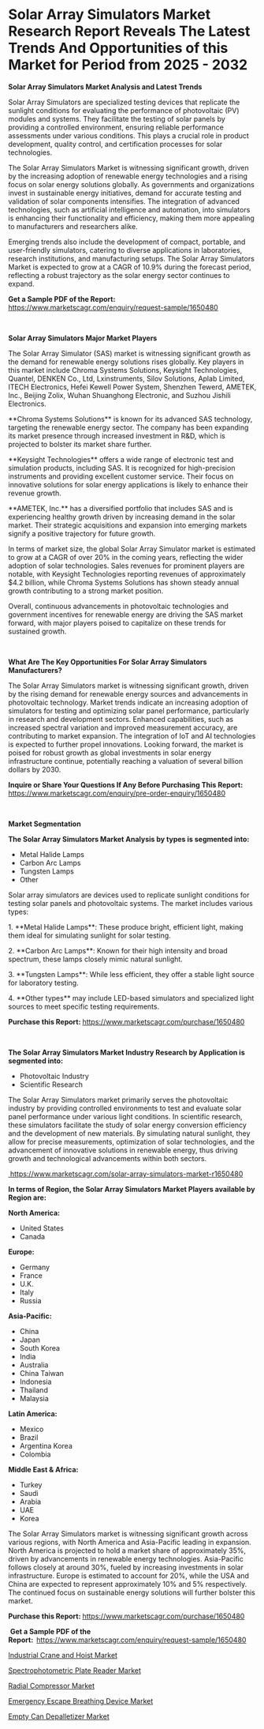<p><h1>Solar Array Simulators Market Research Report Reveals The Latest Trends And Opportunities of this Market for Period from 2025 - 2032</h1></p><p><strong>Solar Array Simulators Market Analysis and Latest Trends</strong></p>
<p><p>Solar Array Simulators are specialized testing devices that replicate the sunlight conditions for evaluating the performance of photovoltaic (PV) modules and systems. They facilitate the testing of solar panels by providing a controlled environment, ensuring reliable performance assessments under various conditions. This plays a crucial role in product development, quality control, and certification processes for solar technologies.</p><p>The Solar Array Simulators Market is witnessing significant growth, driven by the increasing adoption of renewable energy technologies and a rising focus on solar energy solutions globally. As governments and organizations invest in sustainable energy initiatives, demand for accurate testing and validation of solar components intensifies. The integration of advanced technologies, such as artificial intelligence and automation, into simulators is enhancing their functionality and efficiency, making them more appealing to manufacturers and researchers alike.</p><p>Emerging trends also include the development of compact, portable, and user-friendly simulators, catering to diverse applications in laboratories, research institutions, and manufacturing setups. The Solar Array Simulators Market is expected to grow at a CAGR of 10.9% during the forecast period, reflecting a robust trajectory as the solar energy sector continues to expand.</p></p>
<p><strong>Get a Sample PDF of the Report:&nbsp;</strong> <a href="https://www.marketscagr.com/enquiry/request-sample/1650480?utm_campaign=2039&utm_medium=2&utm_source=Github&utm_content=ia&utm_term=08042025&utm_id=solar-array-simulators">https://www.marketscagr.com/enquiry/request-sample/1650480</a></p>
<p>&nbsp;</p>
<p><strong>Solar Array Simulators Major Market Players</strong></p>
<p><p>The Solar Array Simulator (SAS) market is witnessing significant growth as the demand for renewable energy solutions rises globally. Key players in this market include Chroma Systems Solutions, Keysight Technologies, Quantel, DENKEN Co., Ltd, Lxinstruments, Silov Solutions, Aplab Limited, ITECH Electronics, Hefei Kewell Power System, Shenzhen Tewerd, AMETEK, Inc., Beijing Zolix, Wuhan Shuanghong Electronic, and Suzhou Jishili Electronics.</p><p>**Chroma Systems Solutions** is known for its advanced SAS technology, targeting the renewable energy sector. The company has been expanding its market presence through increased investment in R&D, which is projected to bolster its market share further.</p><p>**Keysight Technologies** offers a wide range of electronic test and simulation products, including SAS. It is recognized for high-precision instruments and providing excellent customer service. Their focus on innovative solutions for solar energy applications is likely to enhance their revenue growth.</p><p>**AMETEK, Inc.** has a diversified portfolio that includes SAS and is experiencing healthy growth driven by increasing demand in the solar market. Their strategic acquisitions and expansion into emerging markets signify a positive trajectory for future growth.</p><p>In terms of market size, the global Solar Array Simulator market is estimated to grow at a CAGR of over 20% in the coming years, reflecting the wider adoption of solar technologies. Sales revenues for prominent players are notable, with Keysight Technologies reporting revenues of approximately $4.2 billion, while Chroma Systems Solutions has shown steady annual growth contributing to a strong market position.</p><p>Overall, continuous advancements in photovoltaic technologies and government incentives for renewable energy are driving the SAS market forward, with major players poised to capitalize on these trends for sustained growth.</p></p>
<p>&nbsp;</p>
<p><strong>What Are The Key Opportunities For Solar Array Simulators Manufacturers?</strong></p>
<p><p>The Solar Array Simulators market is witnessing significant growth, driven by the rising demand for renewable energy sources and advancements in photovoltaic technology. Market trends indicate an increasing adoption of simulators for testing and optimizing solar panel performance, particularly in research and development sectors. Enhanced capabilities, such as increased spectral variation and improved measurement accuracy, are contributing to market expansion. The integration of IoT and AI technologies is expected to further propel innovations. Looking forward, the market is poised for robust growth as global investments in solar energy infrastructure continue, potentially reaching a valuation of several billion dollars by 2030.</p></p>
<p><strong>Inquire or Share Your Questions If Any Before Purchasing This Report:</strong> <a href="https://www.marketscagr.com/enquiry/pre-order-enquiry/1650480?utm_campaign=2039&utm_medium=2&utm_source=Github&utm_content=ia&utm_term=08042025&utm_id=solar-array-simulators">https://www.marketscagr.com/enquiry/pre-order-enquiry/1650480</a></p>
<p>&nbsp;</p>
<p><strong>Market Segmentation</strong></p>
<p><strong>The Solar Array Simulators Market Analysis by types is segmented into:</strong></p>
<p><ul><li>Metal Halide Lamps</li><li>Carbon Arc Lamps</li><li>Tungsten Lamps</li><li>Other</li></ul></p>
<p><p>Solar array simulators are devices used to replicate sunlight conditions for testing solar panels and photovoltaic systems. The market includes various types: </p><p>1. **Metal Halide Lamps**: These produce bright, efficient light, making them ideal for simulating sunlight for solar testing.</p><p> </p><p>2. **Carbon Arc Lamps**: Known for their high intensity and broad spectrum, these lamps closely mimic natural sunlight.</p><p>3. **Tungsten Lamps**: While less efficient, they offer a stable light source for laboratory testing.</p><p>4. **Other types** may include LED-based simulators and specialized light sources to meet specific testing requirements.</p></p>
<p><strong>Purchase this Report:&nbsp;</strong><a href="https://www.marketscagr.com/purchase/1650480?utm_campaign=2039&utm_medium=2&utm_source=Github&utm_content=ia&utm_term=08042025&utm_id=solar-array-simulators">https://www.marketscagr.com/purchase/1650480</a></p>
<p>&nbsp;</p>
<p><strong>The Solar Array Simulators Market Industry Research by Application is segmented into:</strong></p>
<p><ul><li>Photovoltaic Industry</li><li>Scientific Research</li></ul></p>
<p><p>The Solar Array Simulators market primarily serves the photovoltaic industry by providing controlled environments to test and evaluate solar panel performance under various light conditions. In scientific research, these simulators facilitate the study of solar energy conversion efficiency and the development of new materials. By simulating natural sunlight, they allow for precise measurements, optimization of solar technologies, and the advancement of innovative solutions in renewable energy, thus driving growth and technological advancements within both sectors.</p></p>
<p><a href="https://www.marketscagr.com/solar-array-simulators-market-r1650480?utm_campaign=2039&utm_medium=2&utm_source=Github&utm_content=ia&utm_term=08042025&utm_id=solar-array-simulators">&nbsp;https://www.marketscagr.com/solar-array-simulators-market-r1650480</a></p>
<p><strong>In terms of Region, the Solar Array Simulators Market Players available by Region are:</strong></p>
<p>
    <p> <strong> North America: </strong>
        <ul>
            <li>United States</li>
            <li>Canada</li>
        </ul>
        </p> 
    <p> <strong> Europe: </strong>
        <ul>
            <li>Germany</li>
            <li>France</li>
            <li>U.K.</li>
            <li>Italy</li>
            <li>Russia</li>
        </ul>
        </p> 
    <p> <strong> Asia-Pacific: </strong>
        <ul>
            <li>China</li>
            <li>Japan</li>
            <li>South Korea</li>
            <li>India</li>
            <li>Australia</li>
            <li>China Taiwan</li>
            <li>Indonesia</li>
            <li>Thailand</li>
            <li>Malaysia</li>
        </ul>
        </p> 
    <p> <strong> Latin America: </strong>
        <ul>
            <li>Mexico</li>
            <li>Brazil</li>
            <li>Argentina Korea</li>
            <li>Colombia</li>
        </ul>
        </p> 
    <p> <strong> Middle East & Africa: </strong>
        <ul>
            <li>Turkey</li>
            <li>Saudi</li>
            <li>Arabia</li>
            <li>UAE</li>
            <li>Korea</li>
        </ul>
    </p>
    </p>
<p><p>The Solar Array Simulators market is witnessing significant growth across various regions, with North America and Asia-Pacific leading in expansion. North America is projected to hold a market share of approximately 35%, driven by advancements in renewable energy technologies. Asia-Pacific follows closely at around 30%, fueled by increasing investments in solar infrastructure. Europe is estimated to account for 20%, while the USA and China are expected to represent approximately 10% and 5% respectively. The continued focus on sustainable energy solutions will further bolster this market.</p></p>
<p><strong>Purchase this Report: </strong><a href="https://www.marketscagr.com/purchase/1650480?utm_campaign=2039&utm_medium=2&utm_source=Github&utm_content=ia&utm_term=08042025&utm_id=solar-array-simulators">https://www.marketscagr.com/purchase/1650480</a></p>
<p>&nbsp;<strong>Get a Sample PDF of the Report:&nbsp;&nbsp;</strong><a href="https://www.marketscagr.com/enquiry/request-sample/1650480?utm_campaign=2039&utm_medium=2&utm_source=Github&utm_content=ia&utm_term=08042025&utm_id=solar-array-simulators">https://www.marketscagr.com/enquiry/request-sample/1650480</a></p>
<p><strong></strong></p>
<p><p><a href="https://github.com/wiltsdeenyuw/Market-Research-Report-List-1/blob/main/industrial-crane-and-hoist-market.md?utm_campaign=2039&utm_medium=2&utm_source=Github&utm_content=ia&utm_term=08042025&utm_id=solar-array-simulators">Industrial Crane and Hoist Market</a></p><p><a href="https://github.com/nsmifidget3/Market-Research-Report-List-1/blob/main/spectrophotometric-plate-reader-market.md?utm_campaign=2039&utm_medium=2&utm_source=Github&utm_content=ia&utm_term=08042025&utm_id=solar-array-simulators">Spectrophotometric Plate Reader Market</a></p><p><a href="https://github.com/orlinvisonju/Market-Research-Report-List-1/blob/main/radial-compressor-market.md?utm_campaign=2039&utm_medium=2&utm_source=Github&utm_content=ia&utm_term=08042025&utm_id=solar-array-simulators">Radial Compressor Market</a></p><p><a href="https://github.com/lotoahshaiek/Market-Research-Report-List-1/blob/main/emergency-escape-breathing-device-market.md?utm_campaign=2039&utm_medium=2&utm_source=Github&utm_content=ia&utm_term=08042025&utm_id=solar-array-simulators">Emergency Escape Breathing Device Market</a></p><p><a href="https://github.com/motosyuliq/Market-Research-Report-List-1/blob/main/empty-can-depalletizer-market.md?utm_campaign=2039&utm_medium=2&utm_source=Github&utm_content=ia&utm_term=08042025&utm_id=solar-array-simulators">Empty Can Depalletizer Market</a></p></p>